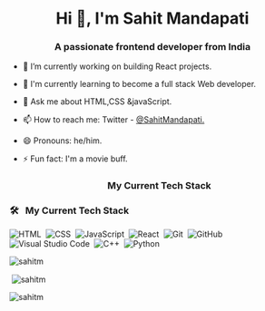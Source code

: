 <h1 align="center">Hi 👋, I'm Sahit Mandapati</h1>  
<h3 align="center">A passionate frontend developer from India</h3>  
  
- 🔭 I’m currently working on building React projects.
- 🌱 I'm currently learning to become a full stack Web developer.
- 💬 Ask me about HTML,CSS &javaScript.
- 📫 How to reach me: Twitter - [@SahitMandapati.](https://twitter.com/SahitMandapati)
- 😄 Pronouns: he/him.
- ⚡ Fun fact: I'm a movie buff.  
  
  <h3 align="center">My Current Tech Stack</h3>  

### 🛠 &nbsp; My Current Tech Stack

![HTML](https://img.shields.io/badge/-HTML-05122A?style=flat&logo=HTML5)&nbsp;
![CSS](https://img.shields.io/badge/-CSS-05122A?style=flat&logo=CSS3&logoColor=1572B6)&nbsp;
![JavaScript](https://img.shields.io/badge/-JavaScript-05122A?style=flat&logo=javascript)&nbsp;
![React](https://img.shields.io/badge/-React-05122A?style=flat&logo=react)&nbsp;
![Git](https://img.shields.io/badge/-Git-05122A?style=flat&logo=git)&nbsp;
![GitHub](https://img.shields.io/badge/-GitHub-05122A?style=flat&logo=github)&nbsp;
![Visual Studio Code](https://img.shields.io/badge/-Visual%20Studio%20Code-05122A?style=flat&logo=visual-studio-code&logoColor=007ACC)&nbsp;
![C++](https://img.shields.io/badge/C++-05122A?style=flat&logo=c%2B%2B)&nbsp;
![Python](https://img.shields.io/badge/-Python-05122A?style=flat&logo=python)&nbsp;
  

<p><img align="center" src="https://github-readme-stats.vercel.app/api/top-langs?username=sahitm&show_icons=true&locale=en&layout=compact" alt="sahitm" /></p>  
  
<p>&nbsp;<img align="center" src="https://github-readme-stats.vercel.app/api?username=sahitm&show_icons=true&locale=en" alt="sahitm" /></p>  
  
<p><img align="center" src="https://github-readme-streak-stats.herokuapp.com/?user=sahitm&" alt="sahitm" /></p>
